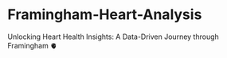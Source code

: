 # Framingham-Heart-Analysis
Unlocking Heart Health Insights: A Data-Driven Journey through Framingham 🫀
